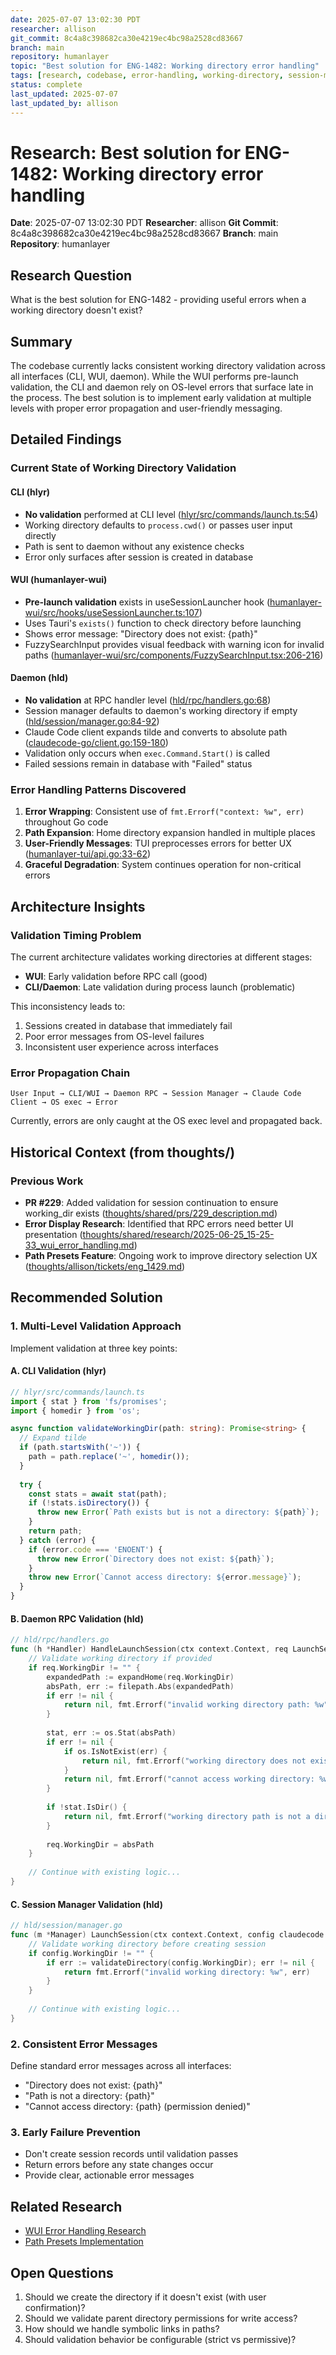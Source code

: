 ```yaml
---
date: 2025-07-07 13:02:30 PDT
researcher: allison
git_commit: 8c4a8c398682ca30e4219ec4bc98a2528cd83667
branch: main
repository: humanlayer
topic: "Best solution for ENG-1482: Working directory error handling"
tags: [research, codebase, error-handling, working-directory, session-management]
status: complete
last_updated: 2025-07-07
last_updated_by: allison
---
```


# Research: Best solution for ENG-1482: Working directory error handling

**Date**: 2025-07-07 13:02:30 PDT
**Researcher**: allison
**Git Commit**: 8c4a8c398682ca30e4219ec4bc98a2528cd83667
**Branch**: main
**Repository**: humanlayer

## Research Question
What is the best solution for ENG-1482 - providing useful errors when a working directory doesn't exist?

## Summary
The codebase currently lacks consistent working directory validation across all interfaces (CLI, WUI, daemon). While the WUI performs pre-launch validation, the CLI and daemon rely on OS-level errors that surface late in the process. The best solution is to implement early validation at multiple levels with proper error propagation and user-friendly messaging.

## Detailed Findings

### Current State of Working Directory Validation

#### CLI (hlyr)
- **No validation** performed at CLI level ([hlyr/src/commands/launch.ts:54](hlyr/src/commands/launch.ts#L54))
- Working directory defaults to `process.cwd()` or passes user input directly
- Path is sent to daemon without any existence checks
- Error only surfaces after session is created in database

#### WUI (humanlayer-wui)
- **Pre-launch validation** exists in useSessionLauncher hook ([humanlayer-wui/src/hooks/useSessionLauncher.ts:107](humanlayer-wui/src/hooks/useSessionLauncher.ts#L107))
- Uses Tauri's `exists()` function to check directory before launching
- Shows error message: "Directory does not exist: {path}"
- FuzzySearchInput provides visual feedback with warning icon for invalid paths ([humanlayer-wui/src/components/FuzzySearchInput.tsx:206-216](humanlayer-wui/src/components/FuzzySearchInput.tsx#L206-216))

#### Daemon (hld)
- **No validation** at RPC handler level ([hld/rpc/handlers.go:68](hld/rpc/handlers.go#L68))
- Session manager defaults to daemon's working directory if empty ([hld/session/manager.go:84-92](hld/session/manager.go#L84-92))
- Claude Code client expands tilde and converts to absolute path ([claudecode-go/client.go:159-180](claudecode-go/client.go#L159-180))
- Validation only occurs when `exec.Command.Start()` is called
- Failed sessions remain in database with "Failed" status

### Error Handling Patterns Discovered

1. **Error Wrapping**: Consistent use of `fmt.Errorf("context: %w", err)` throughout Go code
2. **Path Expansion**: Home directory expansion handled in multiple places
3. **User-Friendly Messages**: TUI preprocesses errors for better UX ([humanlayer-tui/api.go:33-62](humanlayer-tui/api.go#L33-62))
4. **Graceful Degradation**: System continues operation for non-critical errors

## Architecture Insights

### Validation Timing Problem
The current architecture validates working directories at different stages:
- **WUI**: Early validation before RPC call (good)
- **CLI/Daemon**: Late validation during process launch (problematic)

This inconsistency leads to:
1. Sessions created in database that immediately fail
2. Poor error messages from OS-level failures
3. Inconsistent user experience across interfaces

### Error Propagation Chain
```
User Input → CLI/WUI → Daemon RPC → Session Manager → Claude Code Client → OS exec → Error
```
Currently, errors are only caught at the OS exec level and propagated back.

## Historical Context (from thoughts/)

### Previous Work
- **PR #229**: Added validation for session continuation to ensure working_dir exists ([thoughts/shared/prs/229_description.md](thoughts/shared/prs/229_description.md))
- **Error Display Research**: Identified that RPC errors need better UI presentation ([thoughts/shared/research/2025-06-25_15-25-33_wui_error_handling.md](thoughts/shared/research/2025-06-25_15-25-33_wui_error_handling.md))
- **Path Presets Feature**: Ongoing work to improve directory selection UX ([thoughts/allison/tickets/eng_1429.md](thoughts/allison/tickets/eng_1429.md))

## Recommended Solution

### 1. Multi-Level Validation Approach
Implement validation at three key points:

#### A. CLI Validation (hlyr)
```typescript
// hlyr/src/commands/launch.ts
import { stat } from 'fs/promises';
import { homedir } from 'os';

async function validateWorkingDir(path: string): Promise<string> {
  // Expand tilde
  if (path.startsWith('~')) {
    path = path.replace('~', homedir());
  }
  
  try {
    const stats = await stat(path);
    if (!stats.isDirectory()) {
      throw new Error(`Path exists but is not a directory: ${path}`);
    }
    return path;
  } catch (error) {
    if (error.code === 'ENOENT') {
      throw new Error(`Directory does not exist: ${path}`);
    }
    throw new Error(`Cannot access directory: ${error.message}`);
  }
}
```

#### B. Daemon RPC Validation (hld)
```go
// hld/rpc/handlers.go
func (h *Handler) HandleLaunchSession(ctx context.Context, req LaunchSessionRequest) (*LaunchSessionResponse, error) {
    // Validate working directory if provided
    if req.WorkingDir != "" {
        expandedPath := expandHome(req.WorkingDir)
        absPath, err := filepath.Abs(expandedPath)
        if err != nil {
            return nil, fmt.Errorf("invalid working directory path: %w", err)
        }
        
        stat, err := os.Stat(absPath)
        if err != nil {
            if os.IsNotExist(err) {
                return nil, fmt.Errorf("working directory does not exist: %s", absPath)
            }
            return nil, fmt.Errorf("cannot access working directory: %w", err)
        }
        
        if !stat.IsDir() {
            return nil, fmt.Errorf("working directory path is not a directory: %s", absPath)
        }
        
        req.WorkingDir = absPath
    }
    
    // Continue with existing logic...
}
```

#### C. Session Manager Validation (hld)
```go
// hld/session/manager.go
func (m *Manager) LaunchSession(ctx context.Context, config claudecode.SessionConfig) error {
    // Validate working directory before creating session
    if config.WorkingDir != "" {
        if err := validateDirectory(config.WorkingDir); err != nil {
            return fmt.Errorf("invalid working directory: %w", err)
        }
    }
    
    // Continue with existing logic...
}
```

### 2. Consistent Error Messages
Define standard error messages across all interfaces:
- "Directory does not exist: {path}"
- "Path is not a directory: {path}"
- "Cannot access directory: {path} (permission denied)"

### 3. Early Failure Prevention
- Don't create session records until validation passes
- Return errors before any state changes occur
- Provide clear, actionable error messages

## Related Research
- [WUI Error Handling Research](thoughts/shared/research/2025-06-25_15-25-33_wui_error_handling.md)
- [Path Presets Implementation](thoughts/shared/research/2025-06-30_11-24-53_path_presets_implementation.md)

## Open Questions
1. Should we create the directory if it doesn't exist (with user confirmation)?
2. Should we validate parent directory permissions for write access?
3. How should we handle symbolic links in paths?
4. Should validation behavior be configurable (strict vs permissive)?